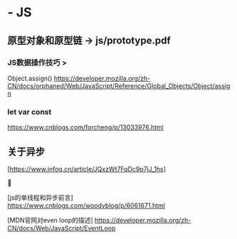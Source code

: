 # - JS

## 原型对象和原型链    -> js/prototype.pdf 



### JS数据操作技巧 > 

Object.assign()  https://developer.mozilla.org/zh-CN/docs/orphaned/Web/JavaScript/Reference/Global_Objects/Object/assign

### let var const 

https://www.cnblogs.com/forcheng/p/13033976.html


## 关于异步

[https://www.infoq.cn/article/JQxzWt7FqDc9p7jJ_1hs]

:triumph:

[js的单线程和异步前言] https://www.cnblogs.com/woodyblog/p/6061671.html

[MDN官网对even loop的描述] https://developer.mozilla.org/zh-CN/docs/Web/JavaScript/EventLoop

